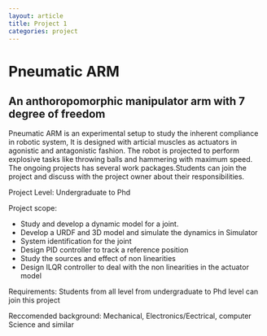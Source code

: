 ```yaml
---
layout: article 
title: Project 1
categories: project 
--- 
```


# Pneumatic ARM

## An anthoropomorphic manipulator arm with 7 degree of freedom


Pneumatic ARM is an experimental setup to study the inherent compliance in robotic system, It is designed with articial muscles as actuators in agonistic and antagonistic fashion. The robot is projected to perform explosive tasks like throwing balls and hammering with maximum speed. The ongoing projects has several work packages.Students can join the project and discuss with the project owner about their responsibilities.  

Project Level: Undergraduate to Phd

Project scope: 

* Study and develop a dynamic model for a joint.
* Develop a URDF and 3D model and simulate the dynamics in Simulator
* System identification for the joint
* Design PID controller to track a reference position
* Study the sources and effect of non linearities
* Design ILQR controller to deal with the non linearities in the actuator model

Requirements:
Students from all level from undergraduate to Phd level can join this project

Reccomended background: Mechanical, Electronics/Eectrical, computer Science and similar

 
